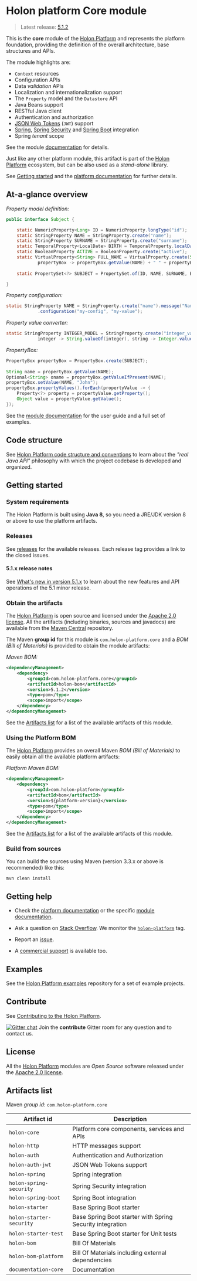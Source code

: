 # Holon platform Core module

> Latest release: [5.1.2](#obtain-the-artifacts)

This is the __core__ module of the [Holon Platform](https://holon-platform.com) and represents the platform foundation, providing the definition of the overall architecture, base structures and APIs.

The module highlights are:

* `Context` resources
* Configuration APIs
* Data _validation_ APIs
* Localization and internationalization support
* The `Property` model and the `Datastore` API
* Java Beans support
* RESTful Java client
* Authentication and authorization
* [JSON Web Tokens](https://jwt.io) (`JWT`) support
* [Spring](https://spring.io), [Spring Security](https://projects.spring.io/spring-security) and [Spring Boot](https://projects.spring.io/spring-boot/) integration
* Spring _tenant_ scope 

See the module [documentation](https://docs.holon-platform.com/current/reference/holon-core.html) for details.

Just like any other platform module, this artifact is part of the [Holon Platform](https://holon-platform.com) ecosystem, but can be also used as a _stand-alone_ library.

See [Getting started](#getting-started) and the [platform documentation](https://docs.holon-platform.com/current/reference) for further details.

## At-a-glance overview

_Property model definition:_
```java
public interface Subject {

	static NumericProperty<Long> ID = NumericProperty.longType("id");
	static StringProperty NAME = StringProperty.create("name");
	static StringProperty SURNAME = StringProperty.create("surname");
	static TemporalProperty<LocalDate> BIRTH = TemporalProperty.localDate("birth");
	static BooleanProperty ACTIVE = BooleanProperty.create("active");
	static VirtualProperty<String> FULL_NAME = VirtualProperty.create(String.class,
			propertyBox -> propertyBox.getValue(NAME) + " " + propertyBox.getValue(SURNAME));
	
	static PropertySet<?> SUBJECT = PropertySet.of(ID, NAME, SURNAME, BIRTH, ACTIVE, FULL_NAME);

}
```

_Property configuration:_
```java
static StringProperty NAME = StringProperty.create("name").message("Name").messageCode("localization.name")
			.configuration("my-config", "my-value");
```

_Property value converter:_
```java
static StringProperty INTEGER_MODEL = StringProperty.create("integer_value").converter(Integer.class,
			integer -> String.valueOf(integer), string -> Integer.valueOf(string));
```

_PropertyBox:_
```java
PropertyBox propertyBox = PropertyBox.create(SUBJECT);
		
String name = propertyBox.getValue(NAME);
Optional<String> oname = propertyBox.getValueIfPresent(NAME);
propertyBox.setValue(NAME, "John");
propertyBox.propertyValues().forEach(propertyValue -> {
	Property<?> property = propertyValue.getProperty();
	Object value = propertyValue.getValue();
});
```


See the [module documentation](https://docs.holon-platform.com/current/reference/holon-core.html) for the user guide and a full set of examples.

## Code structure

See [Holon Platform code structure and conventions](https://github.com/holon-platform/platform/blob/master/CODING.md) to learn about the _"real Java API"_ philosophy with which the project codebase is developed and organized.

## Getting started

### System requirements

The Holon Platform is built using __Java 8__, so you need a JRE/JDK version 8 or above to use the platform artifacts.

### Releases

See [releases](https://github.com/holon-platform/holon-core/releases) for the available releases. Each release tag provides a link to the closed issues.

#### 5.1.x release notes

See [What's new in version 5.1.x](https://docs.holon-platform.com/current/reference/holon-core.html#WhatsNew51x) to learn about the new features and API operations of the 5.1 minor release.

### Obtain the artifacts

The [Holon Platform](https://holon-platform.com) is open source and licensed under the [Apache 2.0 license](LICENSE.md). All the artifacts (including binaries, sources and javadocs) are available from the [Maven Central](https://mvnrepository.com/repos/central) repository.

The Maven __group id__ for this module is `com.holon-platform.core` and a _BOM (Bill of Materials)_ is provided to obtain the module artifacts:

_Maven BOM:_
```xml
<dependencyManagement>
    <dependency>
        <groupId>com.holon-platform.core</groupId>
        <artifactId>holon-bom</artifactId>
        <version>5.1.2</version>
        <type>pom</type>
        <scope>import</scope>
    </dependency>
</dependencyManagement>
```

See the [Artifacts list](#artifacts-list) for a list of the available artifacts of this module.

### Using the Platform BOM

The [Holon Platform](https://holon-platform.com) provides an overall Maven _BOM (Bill of Materials)_ to easily obtain all the available platform artifacts:

_Platform Maven BOM:_
```xml
<dependencyManagement>
    <dependency>
        <groupId>com.holon-platform</groupId>
        <artifactId>bom</artifactId>
        <version>${platform-version}</version>
        <type>pom</type>
        <scope>import</scope>
    </dependency>
</dependencyManagement>
```

See the [Artifacts list](#artifacts-list) for a list of the available artifacts of this module.

### Build from sources

You can build the sources using Maven (version 3.3.x or above is recommended) like this: 

`mvn clean install`

## Getting help

* Check the [platform documentation](https://docs.holon-platform.com/current/reference) or the specific [module documentation](https://docs.holon-platform.com/current/reference/holon-core.html).

* Ask a question on [Stack Overflow](http://stackoverflow.com). We monitor the [`holon-platform`](http://stackoverflow.com/tags/holon-platform) tag.

* Report an [issue](https://github.com/holon-platform/holon-core/issues).

* A [commercial support](https://holon-platform.com/services) is available too.

## Examples

See the [Holon Platform examples](https://github.com/holon-platform/holon-examples) repository for a set of example projects.

## Contribute

See [Contributing to the Holon Platform](https://github.com/holon-platform/platform/blob/master/CONTRIBUTING.md).

[![Gitter chat](https://badges.gitter.im/Join%20Chat.svg)](https://gitter.im/holon-platform/contribute?utm_source=share-link&utm_medium=link&utm_campaign=share-link) 
Join the __contribute__ Gitter room for any question and to contact us.

## License

All the [Holon Platform](https://holon-platform.com) modules are _Open Source_ software released under the [Apache 2.0 license](LICENSE).

## Artifacts list

Maven _group id_: `com.holon-platform.core`

Artifact id | Description
----------- | -----------
`holon-core` | Platform core components, services and APIs
`holon-http` | HTTP messages support
`holon-auth` | Authentication and Authorization
`holon-auth-jwt` | JSON Web Tokens support 
`holon-spring` | Spring integration
`holon-spring-security` | Spring Security integration
`holon-spring-boot` | Spring Boot integration
`holon-starter` | Base Spring Boot starter
`holon-starter-security` | Base Spring Boot starter with Spring Security integration
`holon-starter-test` | Base Spring Boot starter for Unit tests
`holon-bom` | Bill Of Materials
`holon-bom-platform` | Bill Of Materials including external dependencies
`documentation-core` | Documentation

